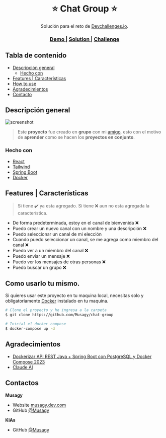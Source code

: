 <!-- Please update value in the {}  -->

<h1 align="center">⭐ Chat Group ⭐</h1>

<div align="center">
   Solución para el reto de  <a href="https://legacy.devchallenges.io" target="_blank">Devchallenges.io</a>.
</div>

<div align="center">
  <h3>
    <a href="https://{your-demo-link.your-domain}">
      Demo
    </a>
    <span> | </span>
    <a href="https://{your-url-to-the-solution}">
      Solution
    </a>
    <span> | </span>
    <a href="https://legacy.devchallenges.io/challenges/UgCqszKR7Q7oqb4kRfI0">
      Challenge
    </a>
  </h3>
</div>

<!-- TABLE OF CONTENTS -->

## Tabla de contenido

- [Descripción general](#descripci%C3%B3n-general)
  - [Hecho con](#hecho-con)
- [Features | Características](#features--caracter%C3%ADsticas)
- [How to use](#como-usarlo-tu-mismo)
- [Agradecimientos](#agradecimientos)
- [Contacto](#contactos)

<!-- OVERVIEW -->

## Descripción general

![screenshot](https://user-images.githubusercontent.com/16707738/92399059-5716eb00-f132-11ea-8b14-bcacdc8ec97b.png)

> Este **proyecto** fue creado en **grupo** con mi [amigo](https://github.com/KiAs0112), esto con el motivo de **aprender** como se hacen los **proyectos en conjunto**.

<!-- Introduce your projects by taking a screenshot or a gif. Try to tell visitors a story about your project by answering:

- Where can I see your demo?
- What was your experience?
- What have you learned/improved?
- Your wisdom? :) -->

### Hecho con

<!-- This section should list any major frameworks that you built your project using. Here are a few examples.-->

- [React](https://reactjs.org/)
- [Tailwind](https://tailwindcss.com/)
- [Spring Boot](https://spring.io/)
- [Docker](https://www.docker.com)

## Features | Características

<!-- List the features of your application or follow the template. Don't share the figma file here :) -->

> Si tiene ✔️ ya esta agregado.
> Si tiene ❌ aun no esta agregada la característica.

- De forma predeterminada, estoy en el canal de bienvenida ❌
- Puedo crear un nuevo canal con un nombre y una descripción ❌
- Puedo seleccionar un canal de mi elección
- Cuando puedo seleccionar un canal, se me agrega como miembro del canal ❌
- Puedo ver a un miembro del canal ❌
- Puedo enviar un mensaje ❌
- Puedo ver los mensajes de otras personas ❌
- Puedo buscar un grupo ❌

## Como usarlo tu mismo.

<!-- Example: -->

Si quieres usar este proyecto en tu maquina local, necesitas solo y obligatoriamente [Docker](https://www.docker.com) instalado en tu maquina.

```bash
# Clone el proyecto y he ingresa a la carpeta
$ git clone https://github.com/Musagy/chat-group

# Inicial el docker compose
$ docker-compose up -d
```

## Agradecimientos

<!-- This section should list any articles or add-ons/plugins that helps you to complete the project. This is optional but it will help you in the future. For example -->

- [Dockerizar API REST Java + Spring Boot con PostgreSQL y Docker Compose 2023](https://www.youtube.com/watch?v=uqBZEL9m2V4)
- [Claude AI](https://claude.ai)

## Contactos

**Musagy**

- Website [musagy.dev.com](https://musagy.dev)
- GitHub [@Musagy](https://github.com/Musagy)

**KiAs**

- GitHub [@Musagy](https://github.com/KiAs0112)
